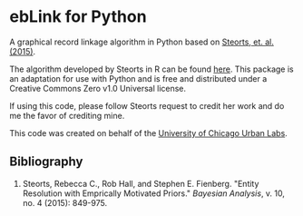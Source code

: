 # ebLink for Python
A graphical record linkage algorithm in Python based on [Steorts, et. al. (2015)](https://arxiv.org/abs/1312.4645).

The algorithm developed by Steorts in R can be found [here](https://github.com/resteorts/ebLink). This package is an adaptation for use with Python and is free and distributed under a Creative Commons Zero v1.0 Universal license.

If using this code, please follow Steorts request to credit her work and do me the favor of crediting mine. 

This code was created on behalf of the [University of Chicago Urban Labs](https://urbanlabs.uchicago.edu/).

## Bibliography

1. Steorts, Rebecca C., Rob Hall, and Stephen E. Fienberg. "Entity Resolution with Emprically Motivated Priors." *Bayesian Analysis*, v. 10, no. 4 (2015): 849-975.

